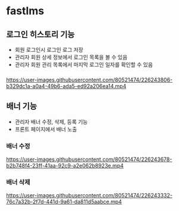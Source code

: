 # fastlms

## 로그인 히스토리 기능
- 회원 로그인시 로그인 로그 저장
- 관리자 회원 상세 정보에서 로그인 목록을 볼 수 있음
- 관리자 회원 관리 목록에서 마지막 로그인 일자를 확인할 수 있음
### 
https://user-images.githubusercontent.com/80521474/226243806-b329dc1a-a0a4-49b6-ada5-ed92a206ea14.mp4


## 배너 기능
- 관리자 배너 수정, 삭제, 등록 기능
- 프론트 페이지에서 배너 노출
### 배너 수정
https://user-images.githubusercontent.com/80521474/226243678-b2b748f4-23ff-41aa-92c9-a2e062b8923e.mp4
### 배너 삭제
https://user-images.githubusercontent.com/80521474/226243332-76c7a32b-2f7d-441d-9a61-da811d5aabce.mp4

